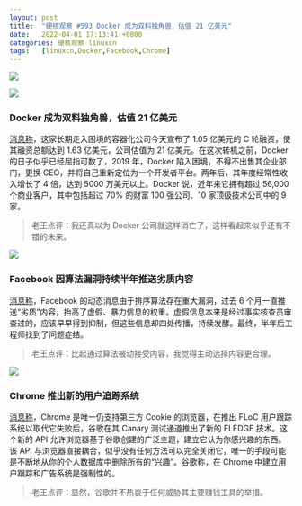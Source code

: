 ```yaml
---
layout: post
title:	"硬核观察 #593 Docker 成为双料独角兽，估值 21 亿美元"
date:	2022-04-01 17:13:41 +0800 
categories:	硬核观察 linuxcn 
tags:	[linuxcn,Docker,Facebook,Chrome]
---
```



![](/Asserts/Images//attachment/album/202204/01/171237n50uva2qv6ruwndu.jpg)


![](/Asserts/Images//attachment/album/202204/01/171256q2wktv9q0hqndubb.jpg)


### Docker 成为双料独角兽，估值 21 亿美元


[消息称](https://www.theregister.com/2022/03/31/docker_funding_unicorn/)，这家长期走入困境的容器化公司今天宣布了 1.05 亿美元的 C 轮融资，使其融资总额达到 1.63 亿美元，公司估值为 21 亿美元。在这次转机之前，Docker 的日子似乎已经屈指可数了，2019 年，Docker 陷入困境，不得不出售其企业部门，更换 CEO，并将自己重新定位为一个开发者平台。两年后，其年度经常性收入增长了 4 倍，达到 5000 万美元以上。Docker 说，近年来它拥有超过 56,000 个商业客户，其中包括超过 70% 的财富 100 强公司、10 家顶级技术公司中的 9 家。



> 
> 老王点评：我还真以为 Docker 公司就这样消亡了，这样看起来似乎还有不错的未来。
> 
> 
> 


![](/Asserts/Images//attachment/album/202204/01/171304lxhk2tcpha7fhnfa.jpg)


### Facebook 因算法漏洞持续半年推送劣质内容


[消息称](https://www.theverge.com/2022/3/31/23004326/facebook-news-feed-downranking-integrity-bug)，Facebook 的动态消息由于排序算法存在重大漏洞，过去 6 个月一直推送“劣质”内容，抬高了虚假、暴力信息的权重。虚假信息本来是经过事实核查员审查过的，应该早早得到抑制，但这些信息却四处传播，持续发酵。最终，半年后工程师找到了问题症结。



> 
> 老王点评：比起通过算法被动接受内容，我觉得主动选择内容更合理。
> 
> 
> 


![](/Asserts/Images//attachment/album/202204/01/171327qmiv1zagm2gadhv6.jpg)


### Chrome 推出新的用户追踪系统


[消息称](https://arstechnica.com/gadgets/2022/03/googles-topics-advertising-system-starts-rolling-out-to-chrome-canary/)，Chrome 是唯一仍支持第三方 Cookie 的浏览器，在推出 FLoC 用户跟踪系统以取代它失败后，谷歌在其 Canary 测试通道推出了新的 FLEDGE 技术。这个新的 API 允许浏览器基于谷歌创建的广泛主题，建立它认为你感兴趣的东西。该 API 与浏览器直接耦合，似乎没有任何方法可以完全关闭它，唯一的手段可能是不断地从你的个人数据库中删除所有的“兴趣”。谷歌称，在 Chrome 中建立用户跟踪和广告系统是强制性的。



> 
> 老王点评：显然，谷歌并不热衷于任何威胁其主要赚钱工具的举措。
> 
> 
>
